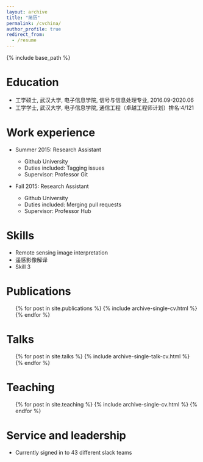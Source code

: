 ```yaml
---
layout: archive
title: "简历"
permalink: /cvchina/
author_profile: true
redirect_from:
  - /resume
---
```


{% include base_path %}

Education
======
* 工学硕士, 武汉大学, 电子信息学院, 信号与信息处理专业, 2016.09-2020.06
* 工学学士, 武汉大学, 电子信息学院, 通信工程（卓越工程师计划）排名:4/121

Work experience
======
* Summer 2015: Research Assistant
  * Github University
  * Duties included: Tagging issues
  * Supervisor: Professor Git

* Fall 2015: Research Assistant
  * Github University
  * Duties included: Merging pull requests
  * Supervisor: Professor Hub
  
Skills
======
* Remote sensing image interpretation
* 遥感影像解译
* Skill 3

Publications
======
  <ul>{% for post in site.publications %}
    {% include archive-single-cv.html %}
  {% endfor %}</ul>
  
Talks
======
  <ul>{% for post in site.talks %}
    {% include archive-single-talk-cv.html %}
  {% endfor %}</ul>
  
Teaching
======
  <ul>{% for post in site.teaching %}
    {% include archive-single-cv.html %}
  {% endfor %}</ul>
  
Service and leadership
======
* Currently signed in to 43 different slack teams
